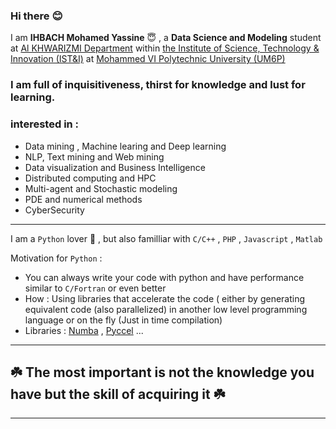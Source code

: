 ### Hi there :blush:

I am **IHBACH Mohamed Yassine** :innocent: , a **Data Science and Modeling** student at [Al KHWARIZMI Department](https://www.um6p.ma/node/202) within [the Institute of Science, Technology & Innovation (IST&I)](https://www.um6p.ma/en/institute-science-technology-innovation) at [Mohammed VI Polytechnic University (UM6P)](https://www.um6p.ma/en)
<br>

### I am full of inquisitiveness, thirst for knowledge and lust for learning.

### interested in : 

- Data mining , Machine learing and Deep learning 
- NLP, Text mining and Web mining
- Data visualization and Business Intelligence
- Distributed computing and HPC
- Multi-agent and Stochastic modeling
- PDE and numerical methods
- CyberSecurity
---

I am a `Python` lover :snake: , but also familliar with `C/C++` , `PHP` , `Javascript` , `Matlab`

Motivation for `Python` : 
- You can always write your code with python and have performance similar to `C/Fortran` or even better
- How : Using libraries that accelerate the code ( either by generating equivalent code (also parallelized) in another low level programming language or on the fly (Just in time compilation)
- Libraries :  [Numba](https://github.com/numba/numba) , [Pyccel](https://github.com/pyccel/pyccel) ...

---


## :shamrock: The most important is not the knowledge you have but the skill of acquiring it :shamrock:
---
